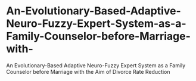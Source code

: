 # An-Evolutionary-Based-Adaptive-Neuro-Fuzzy-Expert-System-as-a-Family-Counselor-before-Marriage-with-
An Evolutionary-Based Adaptive Neuro-Fuzzy Expert System as a Family Counselor before Marriage with the Aim of Divorce Rate Reduction
